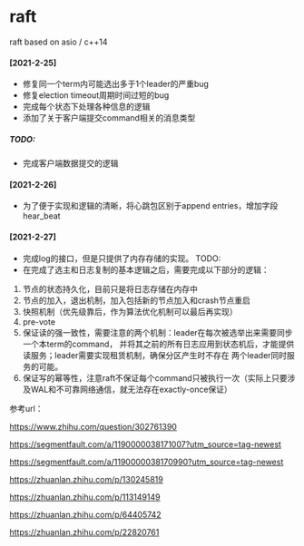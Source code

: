 # raft
raft based on asio / c++14

#### [2021-2-25]
* 修复同一个term内可能选出多于1个leader的严重bug
* 修复election timeout周期时间过短的bug
* 完成每个状态下处理各种信息的逻辑
* 添加了关于客户端提交command相关的消息类型

##### TODO:
* 完成客户端数据提交的逻辑

#### [2021-2-26]
* 为了便于实现和逻辑的清晰，将心跳包区别于append entries，增加字段hear_beat

#### [2021-2-27]
* 完成log的接口，但是只提供了内存存储的实现。
TODO:
* 在完成了选主和日志复制的基本逻辑之后，需要完成以下部分的逻辑：
1. 节点的状态持久化，目前只是将日志存储在内存中
2. 节点的加入，退出机制，加入包括新的节点加入和crash节点重启
3. 快照机制（优先级靠后，作为算法优化机制可以最后再实现）
4. pre-vote
5. 保证读的强一致性，需要注意的两个机制：leader在每次被选举出来需要同步一个本term的command，
并将其之前的所有日志应用到状态机后，才能提供读服务；leader需要实现租赁机制，确保分区产生时不存在
两个leader同时服务的可能。
6. 保证写的幂等性，注意raft不保证每个command只被执行一次（实际上只要涉及WAL和不可靠网络通信，就无法存在exactly-once保证）

参考url：

https://www.zhihu.com/question/302761390

https://segmentfault.com/a/1190000038171007?utm_source=tag-newest

https://segmentfault.com/a/1190000038170990?utm_source=tag-newest

https://zhuanlan.zhihu.com/p/130245819

https://zhuanlan.zhihu.com/p/113149149

https://zhuanlan.zhihu.com/p/64405742

https://zhuanlan.zhihu.com/p/22820761
